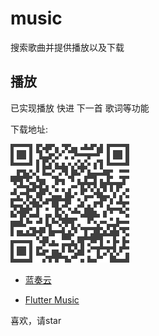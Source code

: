 # music

搜索歌曲并提供播放以及下载

## 播放

已实现播放 快进 下一首 歌词等功能

下载地址:

![扫码体验](https://github.com/liuchuancong/music/blob/master/image/down.png)

- [蓝奏云](https://wws.lanzous.com/ix0dze0a67c)

- [Flutter Music](https://github.com/liuchuancong/music/blob/master/build/app/outputs/apk/release/app-release.apk)

喜欢，请star
